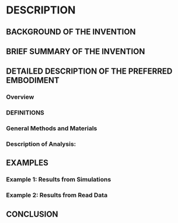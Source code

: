 # DESCRIPTION

## BACKGROUND OF THE INVENTION

## BRIEF SUMMARY OF THE INVENTION

## DETAILED DESCRIPTION OF THE PREFERRED EMBODIMENT

### Overview

### DEFINITIONS

### General Methods and Materials

### Description of Analysis:

## EXAMPLES

### Example 1: Results from Simulations

### Example 2: Results from Read Data

## CONCLUSION

